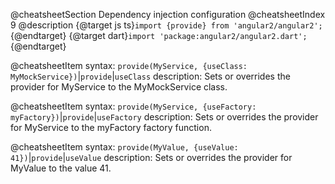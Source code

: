 @cheatsheetSection
Dependency injection configuration
@cheatsheetIndex 9
@description
{@target js ts}`import {provide} from 'angular2/angular2';`{@endtarget}
{@target dart}`import 'package:angular2/angular2.dart';`{@endtarget}

@cheatsheetItem
syntax:
`provide(MyService, {useClass: MyMockService})`|`provide`|`useClass`
description:
Sets or overrides the provider for MyService to the MyMockService class.


@cheatsheetItem
syntax:
`provide(MyService, {useFactory: myFactory})`|`provide`|`useFactory`
description:
Sets or overrides the provider for MyService to the myFactory factory function.


@cheatsheetItem
syntax:
`provide(MyValue, {useValue: 41})`|`provide`|`useValue`
description:
Sets or overrides the provider for MyValue to the value 41.

